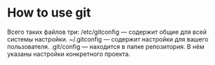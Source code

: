 # How to use git

Всего таких файлов три:
/etc/gitconfig — содержит общие для всей системы настройки.
~/.gitconfig — содержит настройки для вашего пользователя.
.git/config — находится в папке репозитория. В нём указаны настройки конкретного проекта.
